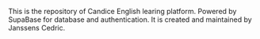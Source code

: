 This is the repository of Candice English learing platform.
Powered by SupaBase for database and authentication.
It is created and maintained by Janssens Cedric.
